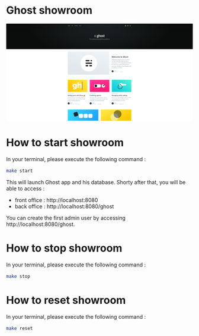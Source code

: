 # Ghost showroom

![ghost preview](docs/ghost.png)

# How to start showroom
In your terminal, please execute the following command : 

```bash
make start
```

This will launch Ghost app and his database. Shorty after that, you will be able to access : 
- front office : http://localhost:8080
- back office : http://localhost:8080/ghost

You can create the first admin user by accessing http://localhost:8080/ghost.


# How to stop showroom
In your terminal, please execute the following command : 

```bash
make stop
```

# How to reset showroom
In your terminal, please execute the following command : 

```bash
make reset
```